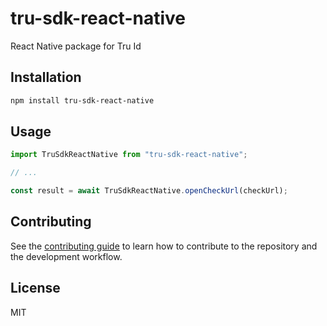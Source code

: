 # tru-sdk-react-native

React Native package for Tru Id

## Installation

```sh
npm install tru-sdk-react-native
```

## Usage

```js
import TruSdkReactNative from "tru-sdk-react-native";

// ...

const result = await TruSdkReactNative.openCheckUrl(checkUrl);
```

## Contributing

See the [contributing guide](CONTRIBUTING.md) to learn how to contribute to the repository and the development workflow.

## License

MIT
